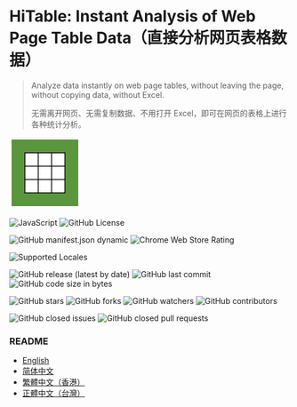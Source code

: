 HiTable: Instant Analysis of Web Page Table Data（直接分析网页表格数据）
===

> Analyze data instantly on web page tables, without leaving the page, without copying data, without Excel.
>
> 无需离开网页、无需复制数据、不用打开 Excel，即可在网页的表格上进行各种统计分析。

![HiTable](src/assets/logo.png)

![JavaScript](https://img.shields.io/badge/language-JavaScript-blue?style=for-the-badge&color=2196F4)
![GitHub License](https://img.shields.io/github/license/wxy/HiTable?style=for-the-badge&color=2196F4)


![GitHub manifest.json dynamic](https://img.shields.io/github/manifest-json/manifest_version/wxy/HiTable?style=for-the-badge&color=FFA500)
![Chrome Web Store Rating](https://img.shields.io/chrome-web-store/stars/gepfjnfkjimhdfemijfnnpefdpocldpc?style=for-the-badge&color=FFA500)

![Supported Locales](https://img.shields.io/badge/Supported%20Locales-en%20|%20zh(CN/HK/TW)%20|%20DE%20|%20RU%20|%20JA%20|%20KO%20|%20HI-blue?style=for-the-badge&color=8bc34a)

![GitHub release (latest by date)](https://img.shields.io/github/v/release/wxy/HiTable?style=for-the-badge&color=800080)
![GitHub last commit](https://img.shields.io/github/last-commit/wxy/HiTable?style=for-the-badge&color=800080)
![GitHub code size in bytes](https://img.shields.io/github/languages/code-size/wxy/HiTable?style=for-the-badge&color=800080)

![GitHub stars](https://img.shields.io/github/stars/wxy/HiTable?style=for-the-badge&color=00008B)
![GitHub forks](https://img.shields.io/github/forks/wxy/HiTable?style=for-the-badge&color=00008B)
![GitHub watchers](https://img.shields.io/github/watchers/wxy/HiTable?style=for-the-badge&color=00008B)
![GitHub contributors](https://img.shields.io/github/contributors/wxy/HiTable?style=for-the-badge&color=00008B)

![GitHub closed issues](https://img.shields.io/github/issues-closed/wxy/HiTable?style=for-the-badge&color=FF0000)
![GitHub closed pull requests](https://img.shields.io/github/issues-pr-closed/wxy/HiTable?style=for-the-badge&color=FF0000)

### README

- [English](README-en.md)
- [简体中文](README-zh_CN.md)
- [繁體中文（香港）](README-zh_HK.md)
- [正體中文（台灣）](README-zh_TW.md)